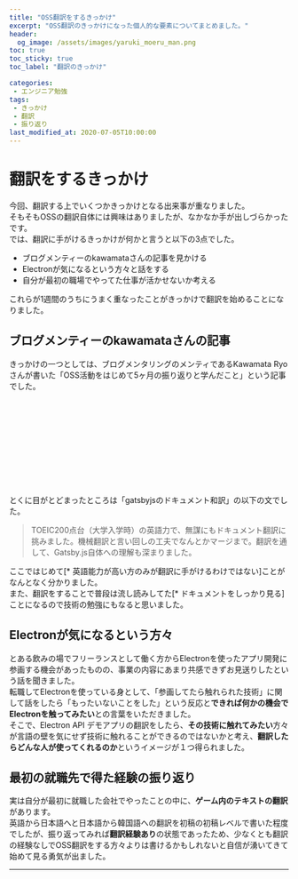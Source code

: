 ```yaml
---
title: "OSS翻訳をするきっかけ"
excerpt: "OSS翻訳のきっかけになった個人的な要素についてまとめました。"
header:
  og_image: /assets/images/yaruki_moeru_man.png
toc: true
toc_sticky: true
toc_label: "翻訳のきっかけ"

categories:
 - エンジニア勉強
tags:
 - きっかけ
 - 翻訳
 - 振り返り
last_modified_at: 2020-07-05T10:00:00
---
```


# 翻訳をするきっかけ
今回、翻訳する上でいくつかきっかけとなる出来事が重なりました。<br>
そもそもOSSの翻訳自体には興味はありましたが、なかなか手が出しづらかったです。<br>
では、翻訳に手がけるきっかけが何かと言うと以下の3点でした。

- ブログメンティーのkawamataさんの記事を見かける
- Electronが気になるという方々と話をする
- 自分が最初の職場でやってた仕事が活かせないか考える

これらが1週間のうちにうまく重なったことがきっかけで翻訳を始めることになりました。

## ブログメンティーのkawamataさんの記事

きっかけの一つとしては、ブログメンタリングのメンティであるKawamata Ryoさんが書いた「OSS活動をはじめて5ヶ月の振り返りと学んだこと」という記事でした。<br>

<div class="block-link"><div class="iframely-embed"><div class="iframely-responsive" style="height: 140px; padding-bottom: 0;"><a href="https://qiita.com/ryo2132/items/0ea06e93ac26f2c83736" data-iframely-url="//cdn.iframe.ly/sYCNYPD?iframe=card-small"></a></div></div><script async src="//cdn.iframe.ly/embed.js" charset="utf-8"></script></div><br>

とくに目がとどまったところは「gatsbyjsのドキュメント和訳」の以下の文でした。<br>
> TOEIC200点台（大学入学時）の英語力で、無謀にもドキュメント翻訳に挑みました。機械翻訳と言い回しの工夫でなんとかマージまで。翻訳を通して、Gatsby.js自体への理解も深まりました。

ここではじめて[* 英語能力が高い方のみが翻訳に手がけるわけではない]ことがなんとなく分かりました。<br>
また、翻訳をすることで普段は流し読みしてた[* ドキュメントをしっかり見る]ことになるので技術の勉強にもなると思いました。

## Electronが気になるという方々

とある飲みの場でフリーランスとして働く方からElectronを使ったアプリ開発に参画する機会があったものの、事業の内容にあまり共感できずお見送りしたという話を聞きました。<br>
転職してElectronを使っている身として、「参画してたら触れられた技術」に関して話をしたら「もったいないことをした」という反応と**できれば何かの機会でElectronを触ってみたい**との言葉をいただきました。<br>
そこで、Electron API デモアプリの翻訳をしたら、**その技術に触れてみたい**方々が言語の壁を気にせず技術に触れることができるのではないかと考え、**翻訳したらどんな人が使ってくれるのか**というイメージが１つ得られました。<br>

## 最初の就職先で得た経験の振り返り

実は自分が最初に就職した会社でやったことの中に、**ゲーム内のテキストの翻訳**があります。<br>
英語から日本語へと日本語から韓国語への翻訳を初稿の初稿レベルで書いた程度でしたが、振り返ってみれば**翻訳経験あり**の状態であったため、少なくとも翻訳の経験なしでOSS翻訳をする方々よりは書けるかもしれないと自信が湧いてきて始めて見る勇気が出ました。

<hr size="65px;">
